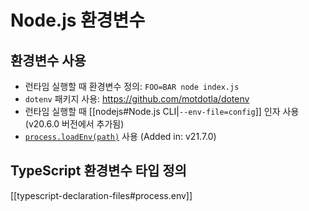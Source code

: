 # Node.js 환경변수

## 환경변수 사용

- 런타임 실행할 때 환경변수 정의: `FOO=BAR node index.js`
- `dotenv` 패키지 사용: <https://github.com/motdotla/dotenv>
- 런타임 실행할 때 [[nodejs#Node.js CLI|`--env-file=config`]] 인자 사용 (v20.6.0 버전에서 추가됨)
- [`process.loadEnv(path)`](https://nodejs.org/docs/latest/api/process.html#processloadenvfilepath) 사용 (Added in: v21.7.0)

## TypeScript 환경변수 타입 정의

[[typescript-declaration-files#process.env]]
